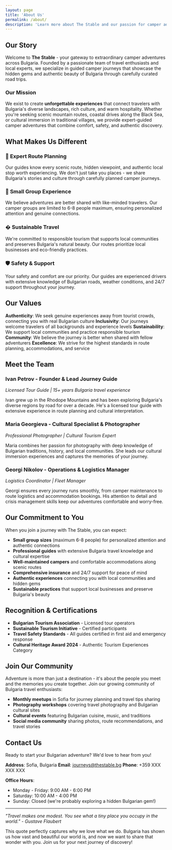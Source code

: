 ```yaml
---
layout: page
title: 'About Us'
permalink: /about/
description: 'Learn more about The Stable and our passion for camper adventures'
---
```


## Our Story

Welcome to **The Stable** - your gateway to extraordinary camper adventures
across Bulgaria. Founded by a passionate team of travel enthusiasts and local
experts, we specialize in guided camper journeys that showcase the hidden gems
and authentic beauty of Bulgaria through carefully curated road trips.

### Our Mission

We exist to create **unforgettable experiences** that connect travelers with
Bulgaria's diverse landscapes, rich culture, and warm hospitality. Whether
you're seeking scenic mountain routes, coastal drives along the Black Sea, or
cultural immersion in traditional villages, we provide expert-guided camper
adventures that combine comfort, safety, and authentic discovery.

## What Makes Us Different

### 🚐 **Expert Route Planning**

Our guides know every scenic route, hidden viewpoint, and authentic local stop
worth experiencing. We don't just take you places - we share Bulgaria's stories
and culture through carefully planned camper journeys.

### 👥 **Small Group Experience**

We believe adventures are better shared with like-minded travelers. Our camper
groups are limited to 6-8 people maximum, ensuring personalized attention and
genuine connections.

### � **Sustainable Travel**

We're committed to responsible tourism that supports local communities and
preserves Bulgaria's natural beauty. Our routes prioritize local businesses and
eco-friendly practices.

### 🛡️ **Safety & Support**

Your safety and comfort are our priority. Our guides are experienced drivers
with extensive knowledge of Bulgarian roads, weather conditions, and 24/7
support throughout your journey.

## Our Values

**Authenticity**: We seek genuine experiences away from tourist crowds,
connecting you with real Bulgarian culture **Inclusivity**: Our journeys welcome
travelers of all backgrounds and experience levels **Sustainability**: We
support local communities and practice responsible tourism **Community**: We
believe the journey is better when shared with fellow adventurers
**Excellence**: We strive for the highest standards in route planning,
accommodations, and service

## Meet the Team

### Ivan Petrov - Founder & Lead Journey Guide

_Licensed Tour Guide | 15+ years Bulgaria travel experience_

Ivan grew up in the Rhodope Mountains and has been exploring Bulgaria's diverse
regions by road for over a decade. He's a licensed tour guide with extensive
experience in route planning and cultural interpretation.

### Maria Georgieva - Cultural Specialist & Photographer

_Professional Photographer | Cultural Tourism Expert_

Maria combines her passion for photography with deep knowledge of Bulgarian
traditions, history, and local communities. She leads our cultural immersion
experiences and captures the memories of your journey.

### Georgi Nikolov - Operations & Logistics Manager

_Logistics Coordinator | Fleet Manager_

Georgi ensures every journey runs smoothly, from camper maintenance to route
logistics and accommodation bookings. His attention to detail and crisis
management skills keep our adventures comfortable and worry-free.

## Our Commitment to You

When you join a journey with The Stable, you can expect:

- **Small group sizes** (maximum 6-8 people) for personalized attention and
  authentic connections
- **Professional guides** with extensive Bulgaria travel knowledge and cultural
  expertise
- **Well-maintained campers** and comfortable accommodations along scenic routes
- **Comprehensive insurance** and 24/7 support for peace of mind
- **Authentic experiences** connecting you with local communities and hidden
  gems
- **Sustainable practices** that support local businesses and preserve
  Bulgaria's beauty

## Recognition & Certifications

- **Bulgarian Tourism Association** - Licensed tour operators
- **Sustainable Tourism Initiative** - Certified participants
- **Travel Safety Standards** - All guides certified in first aid and emergency
  response
- **Cultural Heritage Award 2024** - Authentic Tourism Experiences Category

## Join Our Community

Adventure is more than just a destination - it's about the people you meet and
the memories you create together. Join our growing community of Bulgaria travel
enthusiasts:

- **Monthly meetups** in Sofia for journey planning and travel tips sharing
- **Photography workshops** covering travel photography and Bulgarian cultural
  sites
- **Cultural events** featuring Bulgarian cuisine, music, and traditions
- **Social media community** sharing photos, route recommendations, and travel
  stories

## Contact Us

Ready to start your Bulgarian adventure? We'd love to hear from you!

**Address**: Sofia, Bulgaria **Email**: journeys@thestable.bg **Phone**: +359
XXX XXX XXX

**Office Hours**:

- Monday - Friday: 9:00 AM - 6:00 PM
- Saturday: 10:00 AM - 4:00 PM
- Sunday: Closed (we're probably exploring a hidden Bulgarian gem!)

---

_"Travel makes one modest. You see what a tiny place you occupy in the world." -
Gustave Flaubert_

This quote perfectly captures why we love what we do. Bulgaria has shown us how
vast and beautiful our world is, and now we want to share that wonder with you.
Join us for your next journey of discovery!
